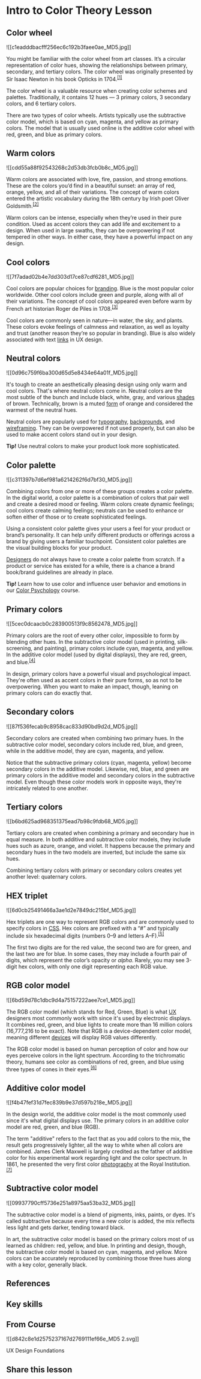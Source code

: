 # Intro to Color Theory Lesson
## Color wheel

![[c1eadddbacfff256ec6c192b3faee0ae_MD5.jpg]]

You might be familiar with the color wheel from art classes. It’s a circular representation of color hues, showing the relationships between primary, secondary, and tertiary colors. The color wheel was originally presented by Sir Isaac Newton in his book Opticks in 1704.<sup><a href="moz-extension://1fff0f8b-616f-485f-8cf3-32584a1a9298/#anchor-1" rel="noopener noreferrer" applinkanchor="">[1]</a></sup>

The color wheel is a valuable resource when creating color schemes and palettes. Traditionally, it contains 12 hues — 3 primary colors, 3 secondary colors, and 6 tertiary colors.

There are two types of color wheels. Artists typically use the subtractive color model, which is based on cyan, magenta, and yellow as primary colors. The model that is usually used online is the additive color wheel with red, green, and blue as primary colors.

## Warm colors

![[cdd55a88f92543268c2d53db3fcb0b8c_MD5.jpg]]

Warm colors are associated with love, fire, passion, and strong emotions. These are the colors you’d find in a beautiful sunset: an array of red, orange, yellow, and all of their variations. The concept of warm colors entered the artistic vocabulary during the 18th century by Irish poet Oliver Goldsmith.<sup><a href="moz-extension://1fff0f8b-616f-485f-8cf3-32584a1a9298/#anchor-2" rel="noopener noreferrer" applinkanchor="">[2]</a></sup>

Warm colors can be intense, especially when they’re used in their pure condition. Used as accent colors they can add life and excitement to a design. When used in large swaths, they can be overpowering if not tempered in other ways. In either case, they have a powerful impact on any design.

## Cool colors

![[7f7adad02b4e7dd303d17ce87cdf6281_MD5.jpg]]

Cool colors are popular choices for [branding](https://app.uxcel.com/glossary/branding). Blue is the most popular color worldwide. Other cool colors include green and purple, along with all of their variations. The concept of cool colors appeared even before warm by French art historian Roger de Piles in 1708.<sup><a href="moz-extension://1fff0f8b-616f-485f-8cf3-32584a1a9298/#anchor-3" rel="noopener noreferrer" applinkanchor="">[3]</a></sup>

Cool colors are commonly seen in nature—in water, the sky, and plants. These colors evoke feelings of calmness and relaxation, as well as loyalty and trust (another reason they’re so popular in branding). Blue is also widely associated with text [links](https://app.uxcel.com/glossary/links) in UX design.

## Neutral colors

![[0d96c759f6ba300d65d5e8434e64a01f_MD5.jpg]]

It's tough to create an aesthetically pleasing design using only warm and cool colors. That's where neutral colors come in. Neutral colors are the most subtle of the bunch and include black, white, gray, and various [shades](https://app.uxcel.com/glossary/shades) of brown. Technically, brown is a muted [form](https://app.uxcel.com/glossary/forms) of orange and considered the warmest of the neutral hues.

Neutral colors are popularly used for [typography](https://app.uxcel.com/glossary/typography), [backgrounds](https://app.uxcel.com/glossary/background), and [wireframing](https://app.uxcel.com/glossary/wireframing). They can be overpowered if not used properly, but can also be used to make accent colors stand out in your design.

**Tip!** Use neutral colors to make your product look more sophisticated.

## Color palette

![[c311397b7d6ef981a6214262f6d7bf30_MD5.jpg]]

Combining colors from one or more of these groups creates a color palette. In the digital world, a color palette is a combination of colors that pair well and create a desired mood or feeling. Warm colors create dynamic feelings; cool colors create calming feelings; neutrals can be used to enhance or soften either of those or to create sophisticated feelings. 

Using a consistent color palette gives your users a feel for your product or brand’s personality. It can help unify different products or offerings across a brand by giving users a familiar touchpoint. Consistent color palettes are the visual building blocks for your product.

[Designers](https://app.uxcel.com/glossary/designer) do not always have to create a color palette from scratch. If a product or service has existed for a while, there is a chance a brand book/brand guidelines are already in place.

**Tip!** Learn how to use color and influence user behavior and emotions in our [Color Psychology](https://app.uxcel.com/courses/color-psychology-for-designers) course.

## Primary colors

![[5cec0dcaacb0c283900513f9c8562478_MD5.jpg]]

Primary colors are the root of every other color, impossible to form by blending other hues. In the subtractive color model (used in printing, silk-screening, and painting), primary colors include cyan, magenta, and yellow. In the additive color model (used by digital displays), they are red, green, and blue.<sup><a href="moz-extension://1fff0f8b-616f-485f-8cf3-32584a1a9298/#anchor-4" rel="noopener noreferrer" applinkanchor="">[4]</a></sup>

In design, primary colors have a powerful visual and psychological impact. They're often used as accent colors in their pure forms, so as not to be overpowering. When you want to make an impact, though, leaning on primary colors can do exactly that.

## Secondary colors

![[87f536fecab9c8958cac833d90bd9d2d_MD5.jpg]]

Secondary colors are created when combining two primary hues. In the subtractive color model, secondary colors include red, blue, and green, while in the additive model, they are cyan, magenta, and yellow.

Notice that the subtractive primary colors (cyan, magenta, yellow) become secondary colors in the additive model. Likewise, red, blue, and green are primary colors in the additive model and secondary colors in the subtractive model. Even though these color models work in opposite ways, they're intricately related to one another.

## Tertiary colors

![[b6bd625ad968351375ead7b98c9fdb68_MD5.jpg]]

Tertiary colors are created when combining a primary and secondary hue in equal measure. In both additive and subtractive color models, they include hues such as azure, orange, and violet. It happens because the primary and secondary hues in the two models are inverted, but include the same six hues.

Combining tertiary colors with primary or secondary colors creates yet another level: quaternary colors.

## HEX triplet

![[6d0cb25491466a3ae1d2e7849dc215bf_MD5.jpg]]

Hex triplets are one way to represent RGB colors and are commonly used to specify colors in [CSS](https://app.uxcel.com/glossary/css). Hex colors are prefixed with a “#” and typically include six hexadecimal digits (numbers 0–9 and letters A–F).<sup><a href="moz-extension://1fff0f8b-616f-485f-8cf3-32584a1a9298/#anchor-5" rel="noopener noreferrer" applinkanchor="">[5]</a></sup>

The first two digits are for the red value, the second two are for green, and the last two are for blue. In some cases, they may include a fourth pair of digits, which represent the color’s opacity or _alpha_. Rarely, you may see 3-digit hex colors, with only one digit representing each RGB value.

## RGB color model

![[6bd59d78c1dbc9d4a75157222aee7ce1_MD5.jpg]]

The RGB color model (which stands for Red, Green, Blue) is what [UX](https://app.uxcel.com/glossary/user-experience) designers most commonly work with since it's used by electronic displays. It combines red, green, and blue lights to create more than 16 million colors (16,777,216 to be exact). Note that RGB is a device-dependent color model, meaning different [devices](https://app.uxcel.com/glossary/device) will display RGB values differently.

The RGB color model is based on human perception of color and how our eyes perceive colors in the light spectrum. According to the trichromatic theory, humans see color as combinations of red, green, and blue using three types of cones in their eyes.<sup><a href="moz-extension://1fff0f8b-616f-485f-8cf3-32584a1a9298/#anchor-6" rel="noopener noreferrer" applinkanchor="">[6]</a></sup>

## Additive color model

![[f4b47fef31d7fec839b9e37d597b218e_MD5.jpg]]

In the design world, the additive color model is the most commonly used since it's what digital displays use. The primary colors in an additive color model are red, green, and blue (RGB).

The term "additive" refers to the fact that as you add colors to the mix, the result gets progressively lighter, all the way to white when all colors are combined. James Clerk Maxwell is largely credited as the father of additive color for his experimental work regarding light and the color spectrum. In 1861, he presented the very first color [photography](https://app.uxcel.com/glossary/photos) at the Royal Institution.<sup><a href="moz-extension://1fff0f8b-616f-485f-8cf3-32584a1a9298/#anchor-7" rel="noopener noreferrer" applinkanchor="">[7]</a></sup>

## Subtractive color model

![[09937790cff5736e251a8975aa53ba32_MD5.jpg]]

The subtractive color model is a blend of pigments, inks, paints, or dyes. It's called subtractive because every time a new color is added, the mix reflects less light and gets darker, tending toward black.

In art, the subtractive color model is based on the primary colors most of us learned as children: red, yellow, and blue. In printing and design, though, the subtractive color model is based on cyan, magenta, and yellow. More colors can be accurately reproduced by combining those three hues along with a key color, generally black.

## References

## Key skills

## From Course

![[d842c8e1d2575237167d2769111ef66e_MD5 2.svg]]

UX Design Foundations

## Share this lesson